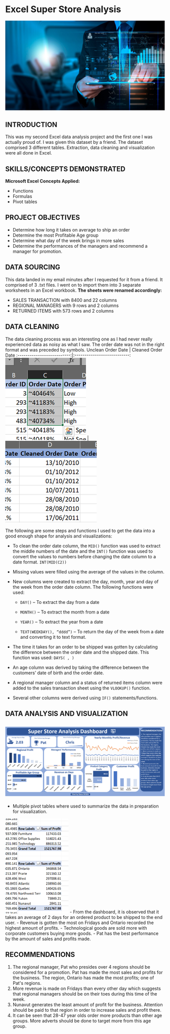 # Excel Super Store Analysis
![](Cover_image.jpg)
## INTRODUCTION
This was my second Excel data analysis project and the first one I was actually proud of. I was given this dataset by a friend. The dataset comprised 3 different tables. Extraction, data cleaning and visualization were all done in Excel.

## SKILLS/CONCEPTS DEMONSTRATED
**Microsoft Excel Concepts Applied:**
-	Functions
-	Formulas
- Pivot tables

## PROJECT OBJECTIVES
-	Determine how long it takes on average to ship an order
-	Determine the most Profitable Age group
-	Determine what day of the week brings in more sales
-	Determine the performances of the managers and recommend a manager for promotion.

## DATA SOURCING
This data landed in my email minutes after I requested for it from a friend. It comprised of 3 .txt files. I went on to import them into 3 separate worksheets in an Excel workbook. 
**The sheets were renamed accordingly:**
-	SALES TRANSACTION with 8400 and 22 columns
-	REGIONAL MANAGERS with 9 rows and 2 columns
-	RETURNED ITEMS with 573 rows and 2 columns

## DATA CLEANING
The data cleaning process was an interesting one as I had never really experienced data as noisy as what I saw. The order date was not in the right format and was preceded by symbols.
Unclean Order Date          | Cleaned Order Date
:--------------------------:|:---------------------------:
![](Unclean_Order_Date.png) | ![](Cleaned_Order_Date.png)

The following are some steps and functions I used to get the data into a good enough shape for analysis and visualizations:
- To clean the order date column, the `MID()` function was used to extract the middle numbers of the date and the `INT()` function was used to convert the values to numbers before changing the date column to a date format. `INT(MID(C2))`
- Missing values were filled using the average of the values in the column.
-	New columns were created to extract the day, month, year and day of the week from the order date column. The following functions were used:
    
    - `DAY()` – To extract the day from a date
    
    - `MONTH()` – To extract the month from a date
    
    - `YEAR()` – To extract the year from a date
    
    - `TEXT(WEEKDAY(), “dddd”)` – To return the day of the week from a date and converting it to text format.
-	The time it takes for an order to be shipped was gotten by calculating the difference between the order date and the shipped date. This function was used: `DAYS( , )`
-	An age column was derived by taking the difference between the customers’ date of birth and the order date. 
-	A regional manager column and a status of returned items column were added to the sales transaction sheet using the `VLOOKUP()` function.
-	Several other columns were derived using `IF()` statements/functions.

## DATA ANALYSIS AND VISUALIZATION
![](Superstore_Dashboard.png)
---
-	Multiple pivot tables where used to summarize the data in preparation for visualization.
<img src="Pivot_Tables.png" width="200" height="300">
-	From the dashboard, it is observed that it takes an average of 2 days for an ordered product to be shipped to the end user.
-	Revenue is gotten the most on Fridays and Ontario recorded the highest amount of profits.
-	Technological goods are sold more with corporate customers buying more goods.
-	Pat has the best performance by the amount of sales and profits made.

## RECOMMENDATIONS
1.	The regional manager, Pat who presides over 4 regions should be considered for a promotion. Pat has made the most sales and profits for the business. The region, Ontario has made the most profits; one of Pat's regions.
2.	More revenue is made on Fridays than every other day which suggests that regional managers should be on their toes during this time of the week.
3.	Nunavut generates the least amount of profit for the business. Attention should be paid to that region in order to increase sales and profit there.
4.	It can be seen that 28-47 year olds order more products than other age groups. More adverts should be done to target more from this age group.
